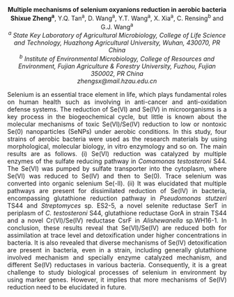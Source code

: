 <center><strong>Multiple mechanisms of selenium oxyanions reduction in aerobic bacteria</strong>

<center><strong>Shixue Zheng<sup>a</sup></strong>, Y.Q. Tan<sup>a</sup>, D. Wang<sup>a</sup>, Y.T. Wang<sup>a</sup>, X. Xia<sup>a</sup>, C. Rensing<sup>b</sup> and G.J. Wang<sup>a</sup>

<center><i><sup>a</sup> State Key Laboratory of Agricultural Microbiology, College of Life
Science and Technology, Huazhong Agricultural University, Wuhan, 430070,
PR China</i>

<center><i><sup>b</sup> Institute of Environmental Microbiology, College of Resources and
Environment, Fujian Agriculture & Forestry University, Fuzhou, Fujian
350002, PR China</i>

<center><i>zhengsx@mail.hzau.edu.cn</i>

<p style=text-align:justify>Selenium is an essential trace element in life, which plays fundamental
roles on human health such as involving in anti-cancer and
anti-oxidation defense systems. The reduction of Se(VI) and Se(IV) in
microorganisms is a key process in the biogeochemical cycle, but little
is known about the molecular mechanisms of toxic Se(VI)/Se(IV) reduction
to low or nontoxic Se(0) nanoparticles (SeNPs) under aerobic conditions.
In this study, four strains of aerobic bacteria were used as the
research materials by using morphological, molecular biology, in vitro
enzymology and so on. The main results are as follows. (i) Se(VI)
reduction was catalyzed by multiple enzymes of the sulfate reducing
pathway in <i>Comamonas testosteroni</i> S44. The Se(VI) was pumped by
sulfate transporter into the cytoplasm, where Se(VI) was reduced to
Se(IV) and then to Se(0). Trace selenium was converted into organic
selenium Se(-II). (ii) It was elucidated that multiple pathways are
present for dissimilated reduction of Se(IV) in bacteria, encompassing
glutathione reduction pathway in <i>Pseudomonas stutzeri</i> TS44 and
<i>Streptomyces</i> sp. ES2-5, a novel selenite reductase SerT in periplasm
of <i>C. testosteroni</i> S44, glutathione reductase GorA in strain TS44 and
a novel Cr(VI)/Se(IV) reductase CsrF in <i>Alishewanella</i> sp.WH16-1. In
conclusion, these results reveal that Se(VI)/Se(IV) are reduced both for
assimilation at trace level and detoxification under higher
concentrations in bacteria. It is also revealed that diverse mechanisms
of Se(IV) detoxification are present in bacteria, even in a strain,
including generally glutathione involved mechanism and specially enzyme
catalyzed mechanism, and different Se(IV) reductases in various
bacteria. Consequently, it is a great challenge to study biological
processes of selenium in environment by using marker genes. However, it
implies that more mechanisms of Se(IV) reduction need to be elucidated
in future.
